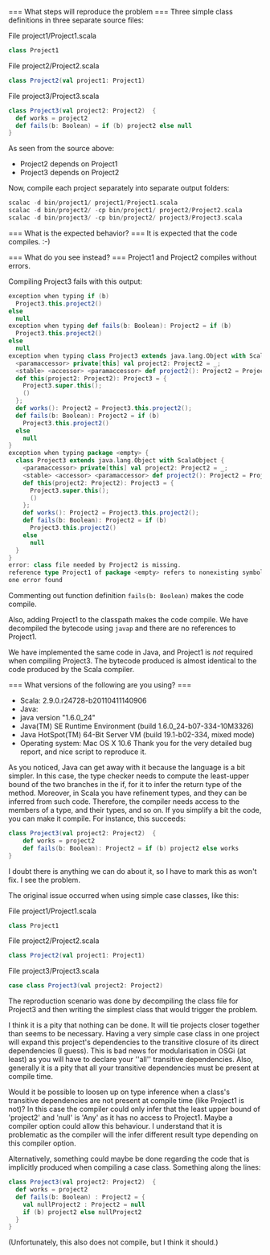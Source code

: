 === What steps will reproduce the problem ===
Three simple class definitions in three separate source files:

File project1/Project1.scala
```scala
class Project1
```

File project2/Project2.scala
```scala
class Project2(val project1: Project1)
```

File project3/Project3.scala
```scala
class Project3(val project2: Project2)  {
  def works = project2
  def fails(b: Boolean) = if (b) project2 else null
}
```

As seen from the source above:
 * Project2 depends on Project1
 * Project3 depends on Project2

Now, compile each project separately into separate output folders:
```scala
scalac -d bin/project1/ project1/Project1.scala
scalac -d bin/project2/ -cp bin/project1/ project2/Project2.scala
scalac -d bin/project3/ -cp bin/project2/ project3/Project3.scala
```

=== What is the expected behavior? ===
It is expected that the code compiles. :-)

=== What do you see instead? ===
Project1 and Project2 compiles without errors.

Compiling Project3 fails with this output:
```scala
exception when typing if (b)
  Project3.this.project2()
else
  null
exception when typing def fails(b: Boolean): Project2 = if (b)
  Project3.this.project2()
else
  null
exception when typing class Project3 extends java.lang.Object with ScalaObject {
  <paramaccessor> private[this] val project2: Project2 = _;
  <stable> <accessor> <paramaccessor> def project2(): Project2 = Project3.this.project2;
  def this(project2: Project2): Project3 = {
    Project3.super.this();
    ()
  };
  def works(): Project2 = Project3.this.project2();
  def fails(b: Boolean): Project2 = if (b)
    Project3.this.project2()
  else
    null
}
exception when typing package <empty> {
  class Project3 extends java.lang.Object with ScalaObject {
    <paramaccessor> private[this] val project2: Project2 = _;
    <stable> <accessor> <paramaccessor> def project2(): Project2 = Project3.this.project2;
    def this(project2: Project2): Project3 = {
      Project3.super.this();
      ()
    };
    def works(): Project2 = Project3.this.project2();
    def fails(b: Boolean): Project2 = if (b)
      Project3.this.project2()
    else
      null
  }
}
error: class file needed by Project2 is missing.
reference type Project1 of package <empty> refers to nonexisting symbol.
one error found
```

Commenting out function definition `fails(b: Boolean)` makes the code compile.

Also, adding Project1 to the classpath makes the code compile. We have decompiled the bytecode using `javap` and there are no references to Project1.

We have implemented the same code in Java, and Project1 is *not* required when compiling Project3. The bytecode produced is almost identical to the code produced by the Scala compiler.

=== What versions of the following are you using? ===
 * Scala: 2.9.0.r24728-b20110411140906
 * Java: 
  * java version "1.6.0_24"
  * Java(TM) SE Runtime Environment (build 1.6.0_24-b07-334-10M3326)
  * Java HotSpot(TM) 64-Bit Server VM (build 19.1-b02-334, mixed mode)
 * Operating system: Mac OS X 10.6
Thank you for the very detailed bug report, and nice script to reproduce it.

As you noticed, Java can get away with it because the language is a bit simpler. In this case, the type checker needs to compute the least-upper bound of the two branches in the if, for it to infer the return type of the method. Moreover, in Scala you have refinement types, and they can be inferred from such code. Therefore, the compiler needs access to the members of a type, and their types, and so on. If you simplify a bit the code, you can make it compile. For instance, this succeeds:

```scala
class Project3(val project2: Project2)  {
	def works = project2
	def fails(b: Boolean): Project2 = if (b) project2 else works
}
```

I doubt there is anything we can do about it, so I have to mark this as won't fix.
I see the problem.

The original issue occurred when using simple case classes, like this:

File project1/Project1.scala
```scala
class Project1
```

File project2/Project2.scala
```scala
class Project2(val project1: Project1)
```

File project3/Project3.scala
```scala
case class Project3(val project2: Project2)
```

The reproduction scenario was done by decompiling the class file for Project3 and then writing the simplest class that would trigger the problem.

I think it is a pity that nothing can be done. It will tie projects closer together than seems to be necessary. Having a very simple case class in one project will expand this project's dependencies to the transitive closure of its direct dependencies (I guess). This is bad news for modularisation in OSGi (at least) as you will have to declare your ''all'' transitive dependencies. Also, generally it is a pity that all your transitive dependencies must be present at compile time.

Would it be possible to loosen up on type inference when a class's transitive dependencies are not present at compile time (like Project1 is not)? In this case the compiler could only infer that the least upper bound of 'project2' and 'null' is 'Any' as it has no access to Project1. Maybe a compiler option could allow this behaviour. I understand that it is problematic as the compiler will the infer different result type depending on this compiler option.

Alternatively, something could maybe be done regarding the code that is implicitly produced when compiling a case class. Something along the lines:
```scala
class Project3(val project2: Project2)  {
  def works = project2
  def fails(b: Boolean) : Project2 = {
    val nullProject2 : Project2 = null
    if (b) project2 else nullProject2
  }
}
```
(Unfortunately, this also does not compile, but I think it should.)
